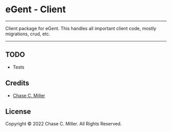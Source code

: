 # eGent - Client

---

Client package for eGent.  This handles all important client code, mostly migrations, crud, etc.

---

## TODO
* Tests

## Credits

- [Chase C. Miller](https://github.com/chasecmiller)

## License

Copyright &copy; 2022 Chase C. Miller.  All Rights Reserved.